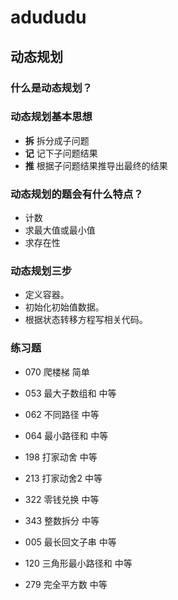 # adududu

## 动态规划

### 什么是动态规划？

### 动态规划基本思想
*  **拆** 拆分成子问题
*  **记** 记下子问题结果
*  **推** 根据子问题结果推导出最终的结果  

### 动态规划的题会有什么特点？
* 计数
* 求最大值或最小值
* 求存在性

### 动态规划三步
* 定义容器。
* 初始化初始值数据。
* 根据状态转移方程写相关代码。

### 练习题
* 070 爬楼梯   简单
* 053 最大子数组和 中等 
* 062 不同路径   中等
* 064 最小路径和  中等
* 198 打家动舍  中等
* 213 打家动舍2  中等
* 322 零钱兑换  中等

* 343 整数拆分  中等
  
* 005 最长回文子串 中等
* 120 三角形最小路径和 中等
* 279 完全平方数 中等




